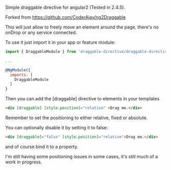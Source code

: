 Simple draggable directive for angular2 (Tested in 2.4.5).

Forked from https://github.com/CoderAjay/ng2Draggable


This will just allow to freely move an element around the page, there's no onDrop or any service connected.

To use it just import it in your app or feature module:
```javascript
import { DraggableModule } from 'draggable-directive/draggable-directive'

...

@NgModule({
  imports: [
    DraggableModule
  ]
}
```

Then you can add the [draggable] directive to elements in your templates
```html
<div [draggable] [style.position]="relative" >Drag me.</div>
```
Remember to set the positioning to either relative, fixed or absolute.

You can optionally disable it by setting it to false:
```html
<div [draggable]="false" [style.position]="relative">Drag me.</div>
```
and of course bind it to a property.



I'm still having some positioning issues in some cases, it's still much of a work in progress.
